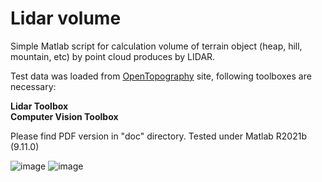 # Lidar volume
 Simple Matlab script for calculation volume of terrain object (heap, hill, mountain, etc) by point cloud produces by LIDAR.

 Test data was loaded from [OpenTopography](https://opentopography.org/) site, following toolboxes are necessary:
 
**Lidar Toolbox**  
**Computer Vision Toolbox**  

Please find PDF version in "doc" directory. Tested under Matlab R2021b (9.11.0)  

![image](https://user-images.githubusercontent.com/6688301/145545595-1f822c89-c63f-4410-8cda-b5c2c2ea738d.png)
![image](https://user-images.githubusercontent.com/6688301/145545667-4c8ae9a1-f34b-48c2-a94c-5586970312f2.png)


